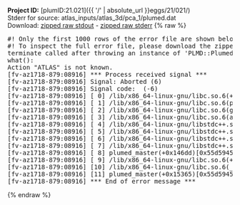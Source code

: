 **Project ID:** [plumID:21.021]({{ '/' | absolute_url }}eggs/21/021/)  
Stderr for source:  atlas_inputs/atlas_3d/pca_1/plumed.dat   
Download: [zipped raw stdout](plumed.dat.plumed_master.stdout.txt.zip) - [zipped raw stderr](plumed.dat.plumed_master.stderr.txt.zip) 
{% raw %}
<pre>
#! Only the first 1000 rows of the error file are shown below
#! To inspect the full error file, please download the zipped raw stderr file above
terminate called after throwing an instance of 'PLMD::Plumed::Exception'
what():
Action "ATLAS" is not known.
[fv-az1718-879:08916] *** Process received signal ***
[fv-az1718-879:08916] Signal: Aborted (6)
[fv-az1718-879:08916] Signal code:  (-6)
[fv-az1718-879:08916] [ 0] /lib/x86_64-linux-gnu/libc.so.6(+0x45330)[0x7f4060845330]
[fv-az1718-879:08916] [ 1] /lib/x86_64-linux-gnu/libc.so.6(pthread_kill+0x11c)[0x7f406089eb2c]
[fv-az1718-879:08916] [ 2] /lib/x86_64-linux-gnu/libc.so.6(gsignal+0x1e)[0x7f406084527e]
[fv-az1718-879:08916] [ 3] /lib/x86_64-linux-gnu/libc.so.6(abort+0xdf)[0x7f40608288ff]
[fv-az1718-879:08916] [ 4] /lib/x86_64-linux-gnu/libstdc++.so.6(+0xa5ff5)[0x7f4060ca5ff5]
[fv-az1718-879:08916] [ 5] /lib/x86_64-linux-gnu/libstdc++.so.6(+0xbb0da)[0x7f4060cbb0da]
[fv-az1718-879:08916] [ 6] /lib/x86_64-linux-gnu/libstdc++.so.6(_ZSt10unexpectedv+0x0)[0x7f4060ca5a55]
[fv-az1718-879:08916] [ 7] /lib/x86_64-linux-gnu/libstdc++.so.6(+0xa5a6f)[0x7f4060ca5a6f]
[fv-az1718-879:08916] [ 8] plumed_master(+0x146dd)[0x55d5945926dd]
[fv-az1718-879:08916] [ 9] /lib/x86_64-linux-gnu/libc.so.6(+0x2a1ca)[0x7f406082a1ca]
[fv-az1718-879:08916] [10] /lib/x86_64-linux-gnu/libc.so.6(__libc_start_main+0x8b)[0x7f406082a28b]
[fv-az1718-879:08916] [11] plumed_master(+0x15365)[0x55d594593365]
[fv-az1718-879:08916] *** End of error message ***
</pre>
{% endraw %}
